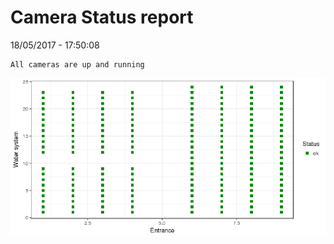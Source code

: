 Camera Status report
================
18/05/2017 - 17:50:08

    All cameras are up and running

![](camreport_files/figure-markdown_github/unnamed-chunk-2-1.png)
